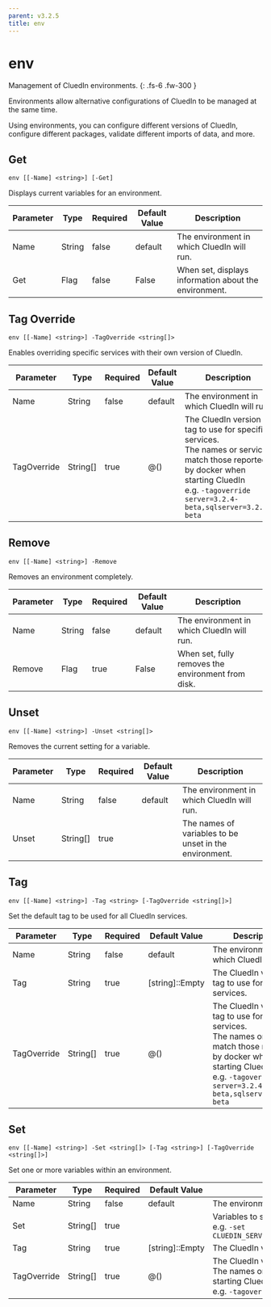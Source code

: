 ```yaml
---
parent: v3.2.5
title: env
---
```


# env

Management of CluedIn environments.
{: .fs-6 .fw-300 }

Environments allow alternative configurations of CluedIn to be managed
at the same time.

Using environments, you can configure different versions of CluedIn,
configure different packages, validate different imports of data, and more.

## Get

```
env [[-Name] <string>] [-Get] 
```

Displays current variables for an environment.    

| Parameter | Type | Required | Default Value | Description |
| --------- | ---- | -------- | ------------- | ----------- |
| Name | String | false | default | The environment in which CluedIn will run. 
| Get | Flag | false | False | When set, displays information about the environment. 

## Tag Override

```
env [[-Name] <string>] -TagOverride <string[]> 
```

Enables overriding specific services with their own version of CluedIn.    

| Parameter | Type | Required | Default Value | Description |
| --------- | ---- | -------- | ------------- | ----------- |
| Name | String | false | default | The environment in which CluedIn will run. 
| TagOverride | String[] | true | @() | The CluedIn version tag to use for specific services.<br />The names or services match those reported by docker when starting CluedIn<br />e.g. `-tagoverride server=3.2.4-beta,sqlserver=3.2.4-beta` 

## Remove

```
env [[-Name] <string>] -Remove 
```

Removes an environment completely.    

| Parameter | Type | Required | Default Value | Description |
| --------- | ---- | -------- | ------------- | ----------- |
| Name | String | false | default | The environment in which CluedIn will run. 
| Remove | Flag | true | False | When set, fully removes the environment from disk. 

## Unset

```
env [[-Name] <string>] -Unset <string[]> 
```

Removes the current setting for a variable.    

| Parameter | Type | Required | Default Value | Description |
| --------- | ---- | -------- | ------------- | ----------- |
| Name | String | false | default | The environment in which CluedIn will run. 
| Unset | String[] | true |  | The names of variables to be unset in the environment. 

## Tag

```
env [[-Name] <string>] -Tag <string> [-TagOverride <string[]>] 
```

Set the default tag to be used for all CluedIn services.    

| Parameter | Type | Required | Default Value | Description |
| --------- | ---- | -------- | ------------- | ----------- |
| Name | String | false | default | The environment in which CluedIn will run. 
| Tag | String | true | [string]::Empty | The CluedIn version tag to use for all services. 
| TagOverride | String[] | true | @() | The CluedIn version tag to use for specific services.<br />The names or services match those reported by docker when starting CluedIn<br />e.g. `-tagoverride server=3.2.4-beta,sqlserver=3.2.4-beta` 

## Set

```
env [[-Name] <string>] -Set <string[]> [-Tag <string>] [-TagOverride <string[]>] 
```

Set one or more variables within an environment.    

| Parameter | Type | Required | Default Value | Description |
| --------- | ---- | -------- | ------------- | ----------- |
| Name | String | false | default | The environment in which CluedIn will run. 
| Set | String[] | true |  | Variables to set within the environment.<br />e.g. `-set CLUEDIN_SERVER_LOCALPORT=9988,CLUEDIN_SQLSERVER_LOCALPORT=9533` 
| Tag | String | true | [string]::Empty | The CluedIn version tag to use for all services. 
| TagOverride | String[] | true | @() | The CluedIn version tag to use for specific services.<br />The names or services match those reported by docker when starting CluedIn<br />e.g. `-tagoverride server=3.2.4-beta,sqlserver=3.2.4-beta` 


